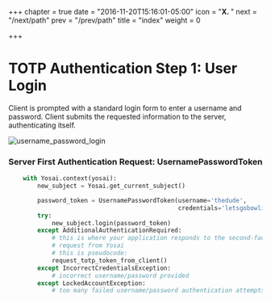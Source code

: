 +++
chapter = true
date = "2016-11-20T15:16:01-05:00"
icon = "<b>X. </b>"
next = "/next/path"
prev = "/prev/path"
title = "index"
weight = 0

+++

# TOTP Authentication Step 1:  User Login

Client is prompted with a standard login form to enter a username and password.
Client submits the requested information to the server, authenticating itself.

![username_password_login](img/username_password_login.jpg)


### Server First Authentication Request:  UsernamePasswordToken

```python
    with Yosai.context(yosai):
        new_subject = Yosai.get_current_subject()

        password_token = UsernamePasswordToken(username='thedude',
                                               credentials='letsgobowling')
        try:
            new_subject.login(password_token)
        except AdditionalAuthenticationRequired:
            # this is where your application responds to the second-factor
            # request from Yosai
            # this is pseudocode:
            request_totp_token_from_client()
        except IncorrectCredentialsException:
            # incorrect username/password provided
        except LockedAccountException:
            # too many failed username/password authentication attempts, account locked
```
